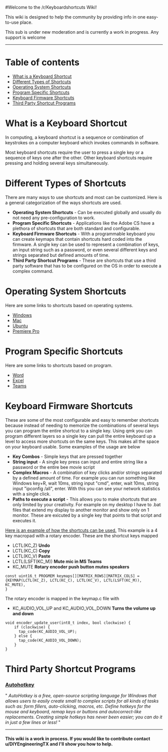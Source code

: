 
#Welcome to the /r/Keyboardshortcuts Wiki!

This wiki is designed to help the community by providing info in one easy-to-use place. 

This sub is under new moderation and is currently a work in progress. Any support is welcome

----

Table of contents
=================

   * [What is a Keyboard Shortcut](#What-is-a-Keyboard-Shortcut)
   * [Different Types of Shortcuts](#Different-Types-of-Shortcuts)
   * [Operating System Shortcuts](#Operating-System-Shortcuts)
   * [Program Specific Shortcuts](#Program-Specific-Shortcuts)
   * [Keyboard Firmware Shortcuts](#Keyboard-Firmware-Shortcuts)
   * [Third Party Shortcut Programs](#Third-Party-Shortcut-Programs)

What is a Keyboard Shortcut 
============

In computing, a keyboard shortcut is a sequence or combination of keystrokes on a computer keyboard which invokes commands in software.

Most keyboard shortcuts require the user to press a single key or a sequence of keys one after the other. Other keyboard shortcuts require pressing and holding several keys simultaneously.

Different Types of Shortcuts 
============
There are many ways to use shortcuts and most can be customized. Here is a general categorization of the ways shortcuts are used. 

* **Operating System Shortcuts** - Can be executed globally and usually do not need any pre-configuration to work. 
* **Program Specific Shortcuts** - Applications like the Adobe CS have a plethora of shortcuts that are both standard and configurable.
* **Keyboard Firmware Shortcuts** - With a programmable keyboard you can create keymaps that contain shortcuts hard coded into the firmware. A single key can be used to represent a combination of keys, an input string such as a password, or even several different keys and strings separated but defined amounts of time.
* **Third Party Shortcut Programs** - These are shortcuts that use a third party software that has to be configured on the OS in order to execute a complex command. 


Operating System Shortcuts 
============
Here are some links to shortcuts based on operating systems.

* [Windows](https://support.microsoft.com/en-us/help/12445/windows-keyboard-shortcuts)
* [Mac](https://support.apple.com/en-us/HT201236)
* [Ubuntu](https://help.ubuntu.com/stable/ubuntu-help/shell-keyboard-shortcuts.html.en)
* [Premiere Pro](https://helpx.adobe.com/premiere-pro/using/keyboard-shortcuts.html)
  
Program Specific Shortcuts 
============
Here are some links to shortcuts based on program.

* [Word](https://support.microsoft.com/en-us/office/keyboard-shortcuts-in-word-95ef89dd-7142-4b50-afb2-f762f663ceb2)
* [Excel](https://support.microsoft.com/en-us/office/keyboard-shortcuts-in-excel-1798d9d5-842a-42b8-9c99-9b7213f0040f)
* [Teams](https://support.microsoft.com/en-us/office/keyboard-shortcuts-for-microsoft-teams-2e8e2a70-e8d8-4a19-949b-4c36dd5292d2)

Keyboard Firmware Shortcuts 
============
These are some of the most configurable and easy to remember shortcuts because instead of needing to memorize the combinations of several keys you can program the entire shortcut to a single key. Using qmk you can program different layers so a single key can pull the entire keyboard up a level to access more shortcuts on the same keys. This makes all the space on your keyboard usable. Some examples of the usage are below

* **Key Combos** - Simple keys that are pressed together
* **String input** - A single key press can input and entire string like a password or the entire bee movie script
*  **Complex Macros** - A combination of key clicks and/or strings separated by a defined amount of time. For example you can run something like Windows key+R, wait 10ms, string input "cmd", enter, wait 10ms, string input "ipconfig /all", enter. With this you can see your network statistics with a single click.
*  **Paths to execute a script** - This allows you to make shortcuts that are only limited by your creativity. For example on my desktop I have to .bat files that extend my display to another monitor and show only on 1 monitor. These are exicuted by a single key that points to that script and executes it. 

[Here is an example of how the shortcuts can be used.](https://github.com/DIYCharles/DIYKeyboards-/blob/master/README.md) This example is a 4 key macropad with a rotary encoder. These are the shortcut keys mapped

* LCTL(KC_Z) **Undo**
* LCTL(KC_C) **Copy**
* LCTL(KC_V) **Paste**
* LCTL(LSFT(KC_M)) **Mute mic in MS Teams**
* KC_MUTE **Rotary encoder push button mutes speakers**

```
const uint16_t PROGMEM keymaps[][MATRIX_ROWS][MATRIX_COLS] = {KEYMAP(LCTL(KC_Z), LCTL(KC_C), LCTL(KC_V), LCTL(LSFT(KC_M)), KC_MUTE),
} 
```

The rotary encoder is mapped in the keymap.c file with

* KC_AUDIO_VOL_UP and KC_AUDIO_VOL_DOWN **Turns the volume up and down**
  
```
void encoder_update_user(int8_t index, bool clockwise) {
    if (clockwise) {
      tap_code(KC_AUDIO_VOL_UP);
    } else {
      tap_code(KC_AUDIO_VOL_DOWN);
    }
}
```

Third Party Shortcut Programs 
============

### [Autohotkey](autohotkey.com)

" *AutoHotkey is a free, open-source scripting language for Windows that allows users to easily create small to complex scripts for all kinds of tasks such as: form fillers, auto-clicking, macros, etc. Define hotkeys for the mouse and keyboard, remap keys or buttons and autocorrect-like replacements. Creating simple hotkeys has never been easier; you can do it in just a few lines or less!* "

----
#### This wiki is a work in process. If you would like to contribute contact u/DIYEngineeringTX and I'll show you how to help.